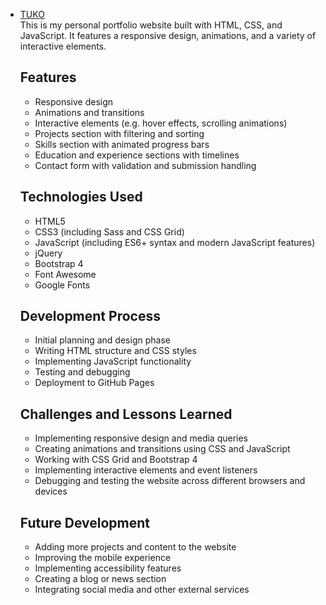 <div id="school"><ul><li><a href="[https://infernoduk.github.io/Code-portfolio/](https://infernoduk.github.io/Portfolio/)" target="_blank">TUKO</a></li>
This is my personal portfolio website built with HTML, CSS, and JavaScript. It features a responsive design, animations, and a variety of interactive elements.


## Features


* Responsive design
* Animations and transitions
* Interactive elements (e.g. hover effects, scrolling animations)
* Projects section with filtering and sorting
* Skills section with animated progress bars
* Education and experience sections with timelines
* Contact form with validation and submission handling

## Technologies Used

* HTML5
* CSS3 (including Sass and CSS Grid)
* JavaScript (including ES6+ syntax and modern JavaScript features)
* jQuery
* Bootstrap 4
* Font Awesome
* Google Fonts

## Development Process


* Initial planning and design phase
* Writing HTML structure and CSS styles
* Implementing JavaScript functionality
* Testing and debugging
* Deployment to GitHub Pages

## Challenges and Lessons Learned

* Implementing responsive design and media queries
* Creating animations and transitions using CSS and JavaScript
* Working with CSS Grid and Bootstrap 4
* Implementing interactive elements and event listeners
* Debugging and testing the website across different browsers and devices

## Future Development

* Adding more projects and content to the website
* Improving the mobile experience
* Implementing accessibility features
* Creating a blog or news section
* Integrating social media and other external services
